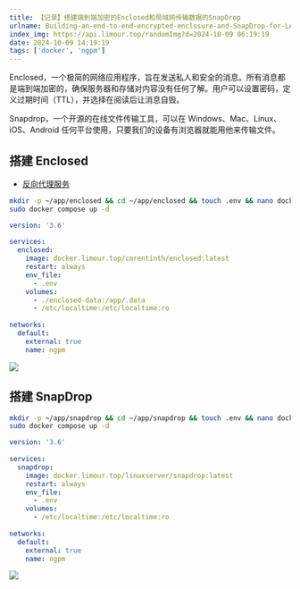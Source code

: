 ```yaml
---
title: 【记录】搭建端到端加密的Enclosed和局域网传输数据的SnapDrop
urlname: Building-an-end-to-end-encrypted-enclosure-and-SnapDrop-for-LAN-data-transmission
index_img: https://api.limour.top/randomImg?d=2024-10-09 06:19:19
date: 2024-10-09 14:19:19
tags: ['docker', 'ngpm']
---
```

Enclosed，一个极简的网络应用程序，旨在发送私人和安全的消息。所有消息都是端到端加密的，确保服务器和存储对内容没有任何了解。用户可以设置密码，定义过期时间（TTL），并选择在阅读后让消息自毁。

Snapdrop，一个开源的在线文件传输工具，可以在 Windows、Mac、Linux、iOS、Android 任何平台使用，只要我们的设备有浏览器就能用他来传输文件。

## 搭建 Enclosed
+ [反向代理服务](/Docker-bu-shu-Nginx-Proxy-Manager)
```bash
mkdir -p ~/app/enclosed && cd ~/app/enclosed && touch .env && nano docker-compose.yml
sudo docker compose up -d
```
```yml
version: '3.6'
 
services:
  enclosed:
    image: docker.limour.top/corentinth/enclosed:latest
    restart: always
    env_file:
      - .env
    volumes:
      - ./enclosed-data:/app/.data
      - /etc/localtime:/etc/localtime:ro
 
networks:
  default:
    external: true
    name: ngpm
```

![](https://img.limour.top/2024/10/09/67062314c51e1.webp)

## 搭建 SnapDrop
```bash
mkdir -p ~/app/snapdrop && cd ~/app/snapdrop && touch .env && nano docker-compose.yml
sudo docker compose up -d
```
```yml
version: '3.6'
 
services:
  snapdrop:
    image: docker.limour.top/linuxserver/snapdrop:latest
    restart: always
    env_file:
      - .env
    volumes:
      - /etc/localtime:/etc/localtime:ro
 
networks:
  default:
    external: true
    name: ngpm
```

![](https://img.limour.top/2024/10/09/67062351e1a9e.webp)